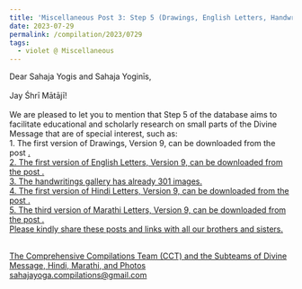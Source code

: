 ```yaml
---
title: 'Miscellaneous Post 3: Step 5 (Drawings, English Letters, Handwritings, Hindi Letters, Marathi Letters)'
date: 2023-07-29
permalink: /compilation/2023/0729
tags:
  - violet @ Miscellaneous
---
```


<p>
Dear Sahaja Yogis and Sahaja Yoginīs,<br>
<br>
Jay Śhrī Mātājī!<br>
<br>
We are pleased to let you to mention that Step 5 of the database aims to facilitate educational and scholarly research on small parts of the Divine Message that are of special interest, such as:<br>
1. The first version of Drawings, Version 9, can be downloaded from the post <a href="https://seven-teams.github.io/divine/2023/07/25">.<br>
2. The first version of English Letters, Version 9, can be downloaded from the post <a href="https://seven-teams.github.io/divine/2023/07/28">.<br>
3. The handwritings gallery <a href="https://eternalmoments.smugmug.com/Moments-of-Joy/Handwritings/"> has already 301 images.<br>
4. The first version of Hindi Letters, Version 9, can be downloaded from the post <a href="https://seven-teams.github.io/divine/2023/07/18">.<br>
5. The third version of Marathi Letters, Version 9, can be downloaded from the post <a href="https://seven-teams.github.io/divine/2023/06/26">.<br>
Please kindly share these posts and links with all our brothers and sisters.<br>
</p>

<br>
The Comprehensive Compilations Team (CCT) and the Subteams of Divine Message, Hindi, Marathi, and Photos<br>
sahajayoga.compilations@gmail.com<br>
</p>